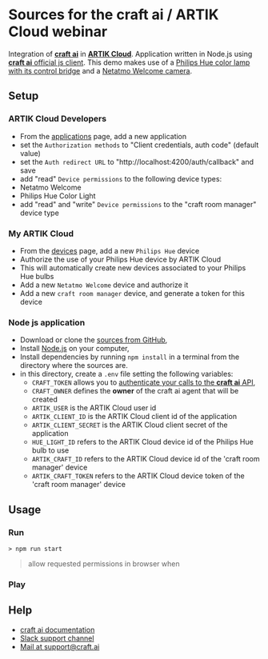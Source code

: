 # Sources for the **craft ai / ARTIK Cloud** webinar #

Integration of [**craft ai**](http://craft.ai) in [**ARTIK Cloud**](https://my.artik.cloud/).
Application written in Node.js using [**craft ai** official js client](https://www.npmjs.com/package/craft-ai).
This demo makes use of a [Philips Hue color lamp with its control bridge](http://www2.meethue.com/en-us/productdetail/philips-hue-white-and-color-ambiance-starter-kit-a19-gen-2) and a [Netatmo Welcome camera](https://www.netatmo.com/product/security/welcome).

## Setup ##

### ARTIK Cloud Developers ###
- From the [applications](https://developer.artik.cloud/dashboard/applications) page, add a new application
- set the `Authorization methods` to "Client credentials, auth code" (default value)
- set the `Auth redirect URL` to "http://localhost:4200/auth/callback" and save
- add "read" `Device permissions` to the following device types:
- Netatmo Welcome
- Philips Hue Color Light
- add "read" and "write" `Device permissions` to the "craft room manager" device type

### My ARTIK Cloud ###
- From the [devices](https://my.artik.cloud/devices) page, add a new `Philips Hue` device
- Authorize the use of your Philips Hue device by ARTIK Cloud
- This will automatically create new devices associated to your Philips Hue bulbs
- Add a new `Netatmo Welcome` device and authorize it
- Add a new `craft room manager` device, and generate a token for this device

### Node js application ###
- Download or clone the [sources from GitHub](https://github.com/craft-ai/webinar),
- Install [Node.js](https://nodejs.org/en/download/) on your computer,
- Install dependencies by running `npm install` in a terminal from the directory where the sources are.
- in this directory, create a `.env` file setting the following variables:
    - `CRAFT_TOKEN` allows you to [authenticate your calls to the **craft ai** API](https://beta.craft.ai/doc#header-authentication),
    - `CRAFT_OWNER` defines the **owner** of the craft ai agent that will be created  
    - `ARTIK_USER` is the ARTIK Cloud user id
    - `ARTIK_CLIENT_ID` is the ARTIK Cloud client id of the application
    - `ARTIK_CLIENT_SECRET` is the ARTIK Cloud client secret of the application
    - `HUE_LIGHT_ID` refers to the ARTIK Cloud device id of the Philips Hue bulb to use
    - `ARTIK_CRAFT_ID` refers to the ARTIK Cloud device id of the 'craft room manager' device
    - `ARTIK_CRAFT_TOKEN` refers to the ARTIK Cloud device token of the 'craft room manager' device

## Usage ##

### Run ###

```console
> npm run start
```
> allow requested permissions in browser when

### Play ###

## Help ##

- [craft ai documentation](https://beta.craft.ai/doc)
- [Slack support channel](https://craft-ai-community.slack.com/)
- [Mail at support@craft.ai]('mailto:support@craft.ai')
